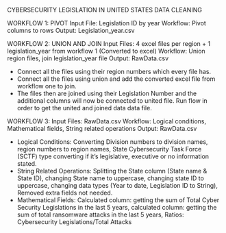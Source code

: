 CYBERSECURITY LEGISLATION
IN UNITED STATES 
DATA CLEANING


WORKFLOW 1: PIVOT 
Input File: Legislation ID by year
Workflow: Pivot columns to rows
Output: Legislation_year.csv

WORKFLOW 2: UNION AND JOIN 
Input Files: 4 excel files per region + 1 legislation_year from workflow 1 (Converted to excel)
Workflow: Union region files, join legislation_year file
Output: RawData.csv
- Connect all the files using their region numbers which every file has.
- Connect all the files using union and add the converted excel file from workflow one to join.
- The files then are joined using their Legislation Number and the additional columns will now be connected to united file. Run flow in order to get the united and joined data data file.

WORKFLOW 3:
Input Files: RawData.csv
Workflow: Logical conditions, Mathematical fields, String related operations
Output: RawData.csv
- Logical Conditions:
Converting Division numbers to division names, region numbers to region names, State Cybersecurity Task Force (SCTF) type converting if it’s legislative, executive or no information stated.
- String Related Operations:
Splitting the State column (State name & State ID), changing State name to uppercase, changing state ID to uppercase, changing data types (Year to date, Legislation ID to String), Removed extra fields not needed.
- Mathematical Fields:
Calculated column: getting the sum of Total Cyber Security Legislations in the last 5 years, calculated column: getting the sum of total ransomware attacks in the last 5 years,  Ratios: Cybersecurity Legislations/Total Attacks
